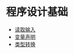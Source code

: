# 程序设计基础

* [读取输入](/docs/程序设计基础/读取输入.html)
* [变量声明](/docs/程序设计基础/变量声明.html)
* [类型转换](/docs/程序设计基础/类型转换.html)
